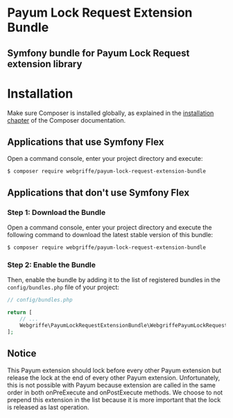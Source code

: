# Payum Lock Request Extension Bundle

## Symfony bundle for Payum Lock Request extension library

Installation
============

Make sure Composer is installed globally, as explained in the
[installation chapter](https://getcomposer.org/doc/00-intro.md)
of the Composer documentation.

Applications that use Symfony Flex
----------------------------------

Open a command console, enter your project directory and execute:

```console
$ composer require webgriffe/payum-lock-request-extension-bundle
```

Applications that don't use Symfony Flex
----------------------------------------

### Step 1: Download the Bundle

Open a command console, enter your project directory and execute the
following command to download the latest stable version of this bundle:

```console
$ composer require webgriffe/payum-lock-request-extension-bundle
```

### Step 2: Enable the Bundle

Then, enable the bundle by adding it to the list of registered bundles
in the `config/bundles.php` file of your project:

```php
// config/bundles.php

return [
    // ...
    Webgriffe\PayumLockRequestExtensionBundle\WebgriffePayumLockRequestExtensionBundle::class => ['all' => true],
];
```

Notice
------

This Payum extension should lock before every other Payum extension but release the lock at the end of every other Payum extension.
Unfortunately, this is not possible with Payum because extension are called in the same order in both onPreExecute and onPostExecute methods.
We choose to not prepend this extension in the list because it is more important that the lock is released as last operation.
